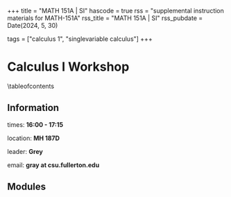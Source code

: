 +++
title = "MATH 151A | SI"
hascode = true
rss = "supplemental instruction materials for MATH-151A"
rss_title = "MATH 151A | SI"
rss_pubdate = Date(2024, 5, 30)

tags = ["calculus 1", "singlevariable calculus"]
+++

# Calculus I Workshop

\tableofcontents

## Information

times: **16:00 - 17:15**

location: **MH 187D**

leader: **Grey**

email: **gray at csu.fullerton.edu**

## Modules
